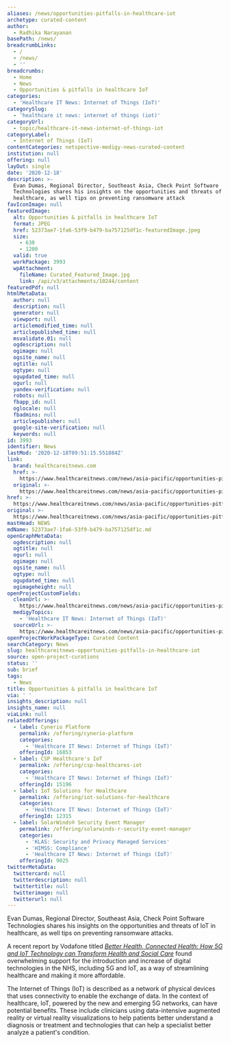 ```yaml
---
aliases: /news/opportunities-pitfalls-in-healthcare-iot
archetype: curated-content
author:
  - Radhika Narayanan
basePath: /news/
breadcrumbLinks:
  - /
  - /news/
  - ''
breadcrumbs:
  - Home
  - News
  - Opportunities & pitfalls in healthcare IoT
categories:
  - 'Healthcare IT News: Internet of Things (IoT)'
categorySlug:
  - 'healthcare it news: internet of things (iot)'
categoryUrl:
  - topic/healthcare-it-news-internet-of-things-iot
categoryLabel:
  - Internet of Things (IoT)
contentCategories: netspective-medigy-news-curated-content
institution: null
offering: null
layOut: single
date: '2020-12-18'
description: >-
  Evan Dumas, Regional Director, Southeast Asia, Check Point Software
  Technologies shares his insights on the opportunities and threats of IoT in
  healthcare, as well tips on preventing ransomware attack
favIconImage: null
featuredImage:
  alt: Opportunities & pitfalls in healthcare IoT
  format: JPEG
  href: 52373ae7-1fa6-53f9-b479-ba757125df1c-featuredImage.jpeg
  size:
    - 630
    - 1200
  valid: true
  workPackage: 3993
  wpAttachment:
    fileName: Curated_Featured_Image.jpg
    link: /api/v3/attachments/10244/content
featuredPdf: null
htmlMetaData:
  author: null
  description: null
  generator: null
  viewport: null
  articlemodified_time: null
  articlepublished_time: null
  msvalidate.01: null
  ogdescription: null
  ogimage: null
  ogsite_name: null
  ogtitle: null
  ogtype: null
  ogupdated_time: null
  ogurl: null
  yandex-verification: null
  robots: null
  fbapp_id: null
  oglocale: null
  fbadmins: null
  articlepublisher: null
  google-site-verification: null
  keywords: null
id: 3993
identifier: News
lastMod: '2020-12-18T09:51:15.551884Z'
link:
  brand: healthcareitnews.com
  href: >-
    https://www.healthcareitnews.com/news/asia-pacific/opportunities-pitfalls-healthcare-iot
  original: >-
    https://www.healthcareitnews.com/news/asia-pacific/opportunities-pitfalls-healthcare-iot
href: >-
  https://www.healthcareitnews.com/news/asia-pacific/opportunities-pitfalls-healthcare-iot
original: >-
  https://www.healthcareitnews.com/news/asia-pacific/opportunities-pitfalls-healthcare-iot
mastHead: NEWS
mdName: 52373ae7-1fa6-53f9-b479-ba757125df1c.md
openGraphMetaData:
  ogdescription: null
  ogtitle: null
  ogurl: null
  ogimage: null
  ogsite_name: null
  ogtype: null
  ogupdated_time: null
  ogimageheight: null
openProjectCustomFields:
  cleanUrl: >-
    https://www.healthcareitnews.com/news/asia-pacific/opportunities-pitfalls-healthcare-iot
  medigyTopics:
    - 'Healthcare IT News: Internet of Things (IoT)'
  sourceUrl: >-
    https://www.healthcareitnews.com/news/asia-pacific/opportunities-pitfalls-healthcare-iot
openProjectWorkPackageType: Curated Content
searchCategory: News
slug: healthcareitnews-opportunities-pitfalls-in-healthcare-iot
source: open-project-curations
status: ''
sub: brief
tags:
  - News
title: Opportunities & pitfalls in healthcare IoT
via: ' '
insights_description: null
insights_name: null
viaLink: null
relatedOfferings:
  - label: Cynerio Platform
    permalink: /offering/cynerio-platform
    categories:
      - 'Healthcare IT News: Internet of Things (IoT)'
    offeringId: 16853
  - label: CSP Healthcare's IoT
    permalink: /offering/csp-healthcares-iot
    categories:
      - 'Healthcare IT News: Internet of Things (IoT)'
    offeringId: 15196
  - label: IoT Solutions for Healthcare
    permalink: /offering/iot-solutions-for-healthcare
    categories:
      - 'Healthcare IT News: Internet of Things (IoT)'
    offeringId: 12315
  - label: SolarWinds® Security Event Manager
    permalink: /offering/solarwinds-r-security-event-manager
    categories:
      - 'KLAS: Security and Privacy Managed Services'
      - 'HIMSS: Compliance'
      - 'Healthcare IT News: Internet of Things (IoT)'
    offeringId: 9025
twitterMetaData:
  twittercard: null
  twitterdescription: null
  twittertitle: null
  twitterimage: null
  twitterurl: null
---
```

<p>Evan Dumas, Regional Director, Southeast Asia, Check Point Software Technologies shares his insights on the opportunities and threats of IoT in healthcare, as well tips on preventing ransomware attacks.</p><p>A recent report by Vodafone titled <a href="https://www.healthcareitnews.com/news/emea/vodafone-releases-report-how-5g-and-iot-technology-can-transform-healthcare"><i>Better Health, Connected Health: How 5G and IoT Technology can Transform Health and Social Care</i></a> found overwhelming support for the introduction and increase of digital technologies in the NHS, including 5G and IoT, as a way of streamlining healthcare and making it more affordable.</p><p>The Internet of Things (IoT) is described as a network of physical devices that uses connectivity to enable the exchange of data. In the context of healthcare, IoT, powered by the new and emerging 5G networks, can have potential benefits. These include clinicians using data-intensive augmented reality or virtual reality visualizations to help patients better understand a diagnosis or treatment and technologies that can help a specialist better analyze a patient's condition.</p>